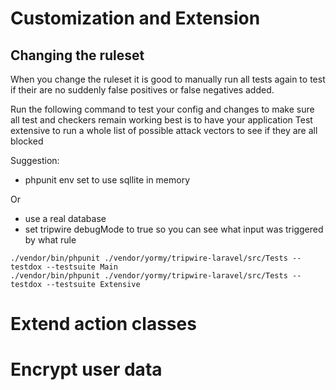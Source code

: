 # Customization and Extension



## Changing the ruleset
When you change the ruleset it is good to manually run all tests again to test if their are no suddenly false positives or false negatives added.

Run the following command to test your config and changes to make sure all test and checkers remain working
best is to have your application 
Test extensive to run a whole list of possible attack vectors to see if they are all blocked

Suggestion:
- phpunit env set to use sqllite in memory

Or
- use a real database
- set tripwire debugMode to true
 so you can see what input was triggered by what rule

```
./vendor/bin/phpunit ./vendor/yormy/tripwire-laravel/src/Tests --testdox --testsuite Main
./vendor/bin/phpunit ./vendor/yormy/tripwire-laravel/src/Tests --testdox --testsuite Extensive
```




# Extend action classes
# Encrypt user data
